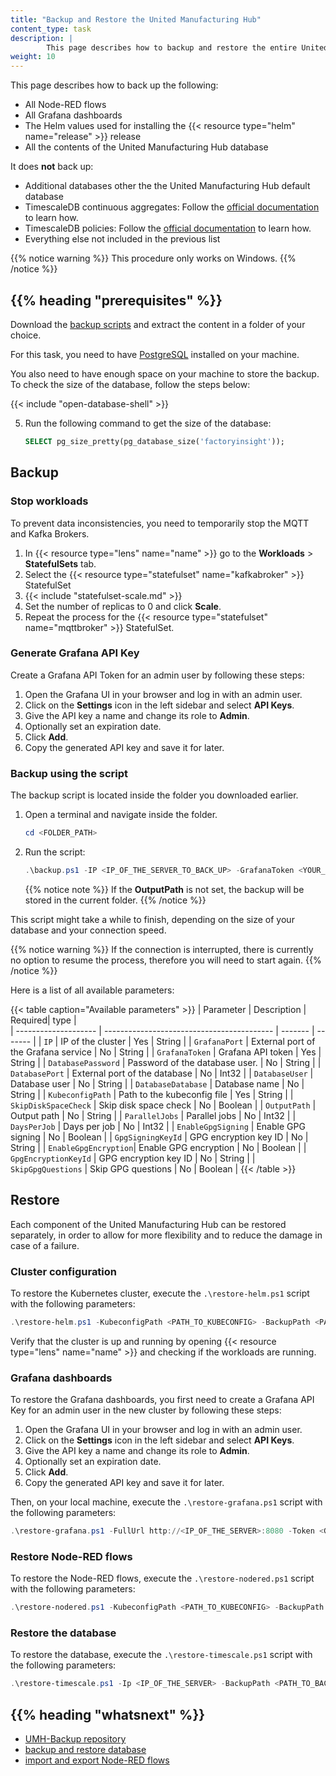 ```yaml
---
title: "Backup and Restore the United Manufacturing Hub"
content_type: task
description: |
        This page describes how to backup and restore the entire United Manufacturing Hub.
weight: 10
---
```


<!-- overview -->

This page describes how to back up the following:
- All Node-RED flows
- All Grafana dashboards
- The Helm values used for installing the {{< resource type="helm" name="release" >}} release
- All the contents of the United Manufacturing Hub database

It does **not** back up:
- Additional databases other the the United Manufacturing Hub default database
- TimescaleDB continuous aggregates: Follow the [official documentation](https://docs.timescale.com/self-hosted/latest/migration/schema-then-data/#recreate-continuous-aggregates) to learn how.
- TimescaleDB policies: Follow the [official documentation](https://docs.timescale.com/self-hosted/latest/migration/schema-then-data/#recreate-policies) to learn how.
- Everything else not included in the previous list

{{% notice warning %}}
This procedure only works on Windows.
{{% /notice %}}

## {{% heading "prerequisites" %}}

Download the [backup scripts](https://github.com/united-manufacturing-hub/backup/archive/refs/heads/main.zip) and extract the content in a folder of your choice.

For this task, you need to have [PostgreSQL](https://www.postgresql.org/download/)
installed on your machine.

You also need to have enough space on your machine to store the backup. To check
the size of the database, follow the steps below:

{{< include "open-database-shell" >}}

5. Run the following command to get the size of the database:

    ```sql
    SELECT pg_size_pretty(pg_database_size('factoryinsight'));
    ```

<!-- steps -->
## Backup

### Stop workloads

To prevent data inconsistencies, you need to temporarily stop the MQTT and Kafka Brokers.

1. In {{< resource type="lens" name="name" >}} go to the **Workloads** > **StatefulSets** tab.
2. Select the {{< resource type="statefulset" name="kafkabroker" >}} StatefulSet
3. {{< include "statefulset-scale.md" >}}
4. Set the number of replicas to 0 and click **Scale**.
5. Repeat the process for the {{< resource type="statefulset" name="mqttbroker" >}} StatefulSet.

### Generate Grafana API Key

Create a Grafana API Token for an admin user by following these steps:
1. Open the Grafana UI in your browser and log in with an admin user.
2. Click on the **Settings** icon in the left sidebar and select **API Keys**.
3. Give the API key a name and change its role to **Admin**.
4. Optionally set an expiration date.
5. Click **Add**.
6. Copy the generated API key and save it for later.

### Backup using the script



The backup script is located inside the folder you downloaded earlier.
1. Open a terminal and navigate inside the folder.
    ````powershell
    cd <FOLDER_PATH>
    ````
2. Run the script:

   ```powershell
   .\backup.ps1 -IP <IP_OF_THE_SERVER_TO_BACK_UP> -GrafanaToken <YOUR_GRAFANA_API_ADMIN_TOKEN> -KubeconfigPath <PATH_TO_KUBECONFIG> -OutputPath <PATH_TO_LOTS_OF_SPACE>
   ```
   {{% notice note %}}
   If the **OutputPath** is not set, the backup will be stored in the current folder.
   {{% /notice %}}

This script might take a while to finish, depending on the size of your database
and your connection speed.

   {{% notice warning %}}
   If the connection is interrupted, there is currently no option to resume the process, therefore you will need to start again.
   {{% /notice %}}

Here is a list of all available parameters:

{{< table caption="Available parameters" >}}
| Parameter            | Description                                | Required| type    |    
| -------------------- | ------------------------------------------ | ------- | ------- |
| `IP`                 | IP of the cluster                          | Yes     | String  |
| `GrafanaPort`        | External port of the Grafana service       | No      | String  |
| `GrafanaToken`       | Grafana API token                          | Yes     | String  |
| `DatabasePassword`   | Password of the database user.             | No      | String  |
| `DatabasePort`       | External port of the database              | No      | Int32   |
| `DatabaseUser`       | Database user                              | No      | String  |
| `DatabaseDatabase`   | Database name                              | No      | String  |
| `KubeconfigPath`     | Path to the kubeconfig file                | Yes     | String  |
| `SkipDiskSpaceCheck` | Skip disk space check                      | No      | Boolean |
| `OutputPath`         | Output path                                | No      | String  |
| `ParallelJobs`       | Parallel jobs                              | No      | Int32   |
| `DaysPerJob`         | Days per job                               | No      | Int32   |
| `EnableGpgSigning`   | Enable GPG signing                         | No      | Boolean |
| `GpgSigningKeyId`    | GPG encryption key ID                      | No      | String  |
| `EnableGpgEncryption`| Enable GPG encryption                      | No      | Boolean |
| `GpgEncryptionKeyId` | GPG encryption key ID                      | No      | String  |
| `SkipGpgQuestions`   | Skip GPG questions                         | No      | Boolean |
{{< /table >}}

## Restore

Each component of the United Manufacturing Hub can be restored separately, in
order to allow for more flexibility and to reduce the damage in case of a
failure.

### Cluster configuration
To restore the Kubernetes cluster, execute the `.\restore-helm.ps1` script with
the following parameters:

```powershell
.\restore-helm.ps1 -KubeconfigPath <PATH_TO_KUBECONFIG> -BackupPath <PATH_TO_BACKUP_FOLDER>
```

Verify that the cluster is up and running by opening {{< resource type="lens" name="name" >}}
and checking if the workloads are running.

### Grafana dashboards
To restore the Grafana dashboards, you first need to create a Grafana API Key
for an admin user in the new cluster by following these steps:

1. Open the Grafana UI in your browser and log in with an admin user.
2. Click on the **Settings** icon in the left sidebar and select **API Keys**.
3. Give the API key a name and change its role to **Admin**.
4. Optionally set an expiration date.
5. Click **Add**.
6. Copy the generated API key and save it for later.

Then, on your local machine, execute the `.\restore-grafana.ps1` script
with the following parameters:

   ````powershell
   .\restore-grafana.ps1 -FullUrl http://<IP_OF_THE_SERVER>:8080 -Token <GRAFANA_API_KEY> -BackupPath <PATH_TO_BACKUP_FOLDER>
   ````


### Restore Node-RED flows

To restore the Node-RED flows, execute the `.\restore-nodered.ps1` script with
the following parameters:

   ````powershell
   .\restore-nodered.ps1 -KubeconfigPath <PATH_TO_KUBECONFIG> -BackupPath <PATH_TO_BACKUP_FOLDER>
   ````

### Restore the database

To restore the database, execute the `.\restore-timescale.ps1` script with the
following parameters:

   ````powershell
   .\restore-timescale.ps1 -Ip <IP_OF_THE_SERVER> -BackupPath <PATH_TO_BACKUP_FOLDER> -PatroniSuperUserPassword <DATABASE_PASSWORD>
   ````

<!-- Optional section; add links to information related to this topic. -->
## {{% heading "whatsnext" %}}
- [UMH-Backup repository](https://github.com/united-manufacturing-hub/backup)
- [backup and restore database](/docs/production-guide/backup_recovery/backup-restore-database/)
- [import and export Node-RED flows](/docs/production-guide/backup_recovery/import-export-node-red-flows/)